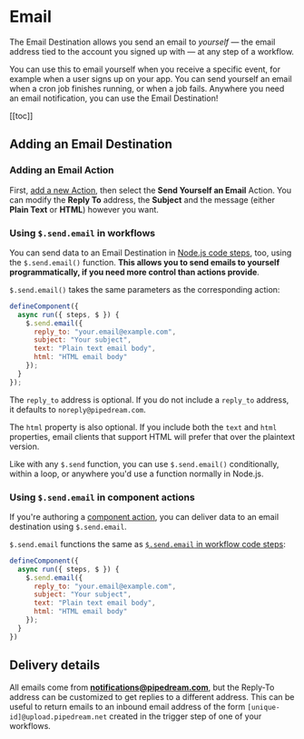 # Email

The Email Destination allows you send an email to _yourself_ — the email address tied to the account you signed up with — at any step of a workflow.

You can use this to email yourself when you receive a specific event, for example when a user signs up on your app. You can send yourself an email when a cron job finishes running, or when a job fails. Anywhere you need an email notification, you can use the Email Destination! 

[[toc]]

## Adding an Email Destination

### Adding an Email Action

First, [add a new Action](/workflows/steps/actions/#adding-a-new-action), then select the **Send Yourself an Email** Action. You can modify the **Reply To** address, the **Subject** and the message (either **Plain Text** or **HTML**) however you want.

### Using `$.send.email` in workflows

You can send data to an Email Destination in [Node.js code steps](/workflows/steps/code/), too, using the `$.send.email()` function. **This allows you to send emails to yourself programmatically, if you need more control than actions provide**.

`$.send.email()` takes the same parameters as the corresponding action:

```javascript
defineComponent({
  async run({ steps, $ }) {
    $.send.email({
      reply_to: "your.email@example.com",
      subject: "Your subject",
      text: "Plain text email body",
      html: "HTML email body"
    });
  }
});
```

The `reply_to` address is optional. If you do not include a `reply_to` address, it defaults to `noreply@pipedream.com`.

The `html` property is also optional. If you include both the `text` and `html` properties, email clients that support HTML will prefer that over the plaintext version.

Like with any `$.send` function, you can use `$.send.email()` conditionally, within a loop, or anywhere you'd use a function normally in Node.js.

### Using `$.send.email` in component actions

If you're authoring a [component action](/components/actions/), you can deliver data to an email destination using `$.send.email`.

`$.send.email` functions the same as [`$.send.email` in workflow code steps](#using-send-email-in-workflows):

```javascript
defineComponent({
  async run({ steps, $ }) {
    $.send.email({
      reply_to: "your.email@example.com",
      subject: "Your subject",
      text: "Plain text email body",
      html: "HTML email body"
    });
  }
})
```

## Delivery details

All emails come from **notifications@pipedream.com**, but the Reply-To address can be customized to get replies to a different address. This can be useful to return emails to an inbound email address of the form `[unique-id]@upload.pipedream.net` created in the trigger step of one of your workflows.

<Footer />
